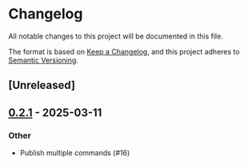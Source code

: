 # Changelog

All notable changes to this project will be documented in this file.

The format is based on [Keep a Changelog](https://keepachangelog.com/en/1.0.0/),
and this project adheres to [Semantic Versioning](https://semver.org/spec/v2.0.0.html).

## [Unreleased]

## [0.2.1](https://github.com/aranya-project/aranya-core/compare/aranya-policy-derive-v0.2.0...aranya-policy-derive-v0.2.1) - 2025-03-11

### Other

- Publish multiple commands (#16)
